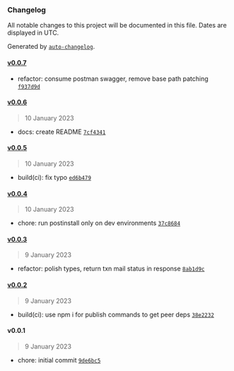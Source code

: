 ### Changelog

All notable changes to this project will be documented in this file. Dates are displayed in UTC.

Generated by [`auto-changelog`](https://github.com/CookPete/auto-changelog).

#### [v0.0.7](https://github.com/opengovsg/postmangovsg-client/compare/v0.0.6...v0.0.7)

- refactor: consume postman swagger, remove base path patching [`f937d9d`](https://github.com/opengovsg/postmangovsg-client/commit/f937d9d1d5cda8434569918b5617b64ecb9ec3d1)

#### [v0.0.6](https://github.com/opengovsg/postmangovsg-client/compare/v0.0.5...v0.0.6)

> 10 January 2023

- docs: create README [`7cf4341`](https://github.com/opengovsg/postmangovsg-client/commit/7cf434180fc05e78c0d80248163e8eaf82a60078)

#### [v0.0.5](https://github.com/opengovsg/postmangovsg-client/compare/v0.0.4...v0.0.5)

> 10 January 2023

- build(ci): fix typo [`ed6b479`](https://github.com/opengovsg/postmangovsg-client/commit/ed6b47968e3d5a0796e06d6b7d4031fe5dda1b99)

#### [v0.0.4](https://github.com/opengovsg/postmangovsg-client/compare/v0.0.3...v0.0.4)

> 10 January 2023

- chore: run postinstall only on dev environments [`37c8684`](https://github.com/opengovsg/postmangovsg-client/commit/37c8684b17b9eeeb57a5f3cb19665d85f0a86e6b)

#### [v0.0.3](https://github.com/opengovsg/postmangovsg-client/compare/v0.0.2...v0.0.3)

> 9 January 2023

- refactor: polish types, return txn mail status in response [`8ab1d9c`](https://github.com/opengovsg/postmangovsg-client/commit/8ab1d9cba7c83617f174638ed195177c1b910087)

#### [v0.0.2](https://github.com/opengovsg/postmangovsg-client/compare/v0.0.1...v0.0.2)

> 9 January 2023

- build(ci): use npm i for publish commands to get peer deps [`38e2232`](https://github.com/opengovsg/postmangovsg-client/commit/38e2232b2dc258e74d62ef7b9ca92b3732c5853c)

#### v0.0.1

> 9 January 2023

- chore: initial commit [`9de6bc5`](https://github.com/opengovsg/postmangovsg-client/commit/9de6bc5307f234711dec4252e3d6bd681b6a242a)
